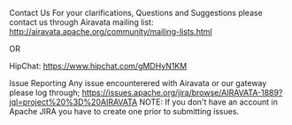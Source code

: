 Contact Us
For your clarifications, Questions and Suggestions please contact us through
Airavata mailing list: http://airavata.apache.org/community/mailing-lists.html

OR

HipChat: https://www.hipchat.com/gMDHyN1KM

Issue Reporting
Any issue encounterered with Airavata or our gateway please log through;
https://issues.apache.org/jira/browse/AIRAVATA-1889?jql=project%20%3D%20AIRAVATA
NOTE: If you don't have an account in Apache JIRA you have to create one prior to submitting issues.

